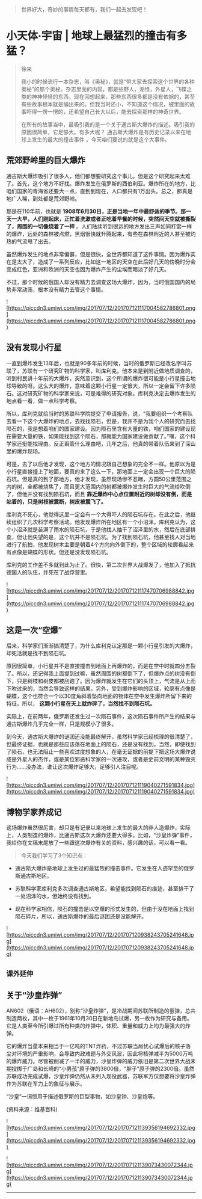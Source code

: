 > 世界好大，奇妙的事情每天都有，我们一起去发现吧！

# 小天体·宇宙 | 地球上最猛烈的撞击有多猛？

> 徐来
> 
> 我小的时候流行一本杂志，叫《奥秘》，就是“带大家去探索这个世界的各种奥秘”的那个奥秘。杂志里面的内容，都是些野人，湖怪，外星人，飞碟之类的神神怪怪的东西，现在回想起来，那些东西很多都是没有依据的，甚至有些故事根本就是编出来的。但我当时还小，不知道这个情况，被里面的故事吓得一愣一愣的，还希望自己长大以后，能去探索那样的神奇世界。
> 
> 在所有的故事当中，最吸引我的是一个关于通古斯大爆炸的描述。吸引我的原因很简单，它足够大。有多大呢？ 通古斯大爆炸是有历史记录以来在地球上发生的最大的撞击事件 。今天咱们要说的就是这个大事件。

## 荒郊野岭里的巨大爆炸

通古斯大爆炸吸引了很多人，他们都想要研究这个事儿。但是这个研究起来太难了。首先，这个地方不好找。爆炸发生在俄罗斯的西伯利亚。爆炸所在的地方，比咱们国家的青海省还要大一点，直到到现在，人口都只有1万出头。总之，那真是地广人稀，到处都是荒郊野岭。

那是在110年前，也就是 **1908年6月30日，正是当地一年中最舒适的季节。那一天一大早，人们刚起床，正忙着洗漱或者正吃着早餐的时候，突然间天空就被撕裂了，周围的一切像烧着了一样** 。人们陆续听到很远的地方发出三声如同打雷一样的爆炸，远处的森林被点燃，黑烟很快就升腾起来，有些在森林附近的人甚至被灼热的气流甩了出去。

虽然爆炸发生的地点非常偏僻，但是很快，全世界都知道了这件事情。因为爆炸实在是太大了，造成了一系列反应，比如这一地区的天空在此后好几天的傍晚时分会变成红色，亚洲和欧洲的天空也因为爆炸产生的尘埃而暗淡了好几天。

不过，那个时候的俄国人却没有精力去调查这场大爆炸，因为，当时俄国国内的局势非常动荡，根本没有精力去管这个事情。

![https://piccdn3.umiwi.com/img/201707/12/201707121117004582786801.png](https://piccdn3.umiwi.com/img/201707/12/201707121117004582786801.png)

## 没有发现小行星

一直到爆炸发生13年后，也就是90多年前的时候，当时的俄罗斯已经改名字叫苏联了，苏联有一个研究矿物的科学家，叫库利克。他本来是到附近做地质调查的，听到村民讲十年前的大爆炸，突然意识到，这个所谓的爆炸很可能是小行星撞击地球导致的呀。这么大的爆炸，意味着这颗小行星一定很大，所以一定会留下许多陨石。这对研究矿物的科学家来说，可是难得的研究对象。库利克决定去爆炸发生的地点看一看，做一点科学考察。

所以，库利克就给当时的苏联科学院提交了申请报告，说，“我要组织一个考察队去看一下这个大爆炸的地点，去找找陨石，但是，我并不是为我个人的研究而去找陨石的，我是想着咱们的国家建设。因为陨石里含有大量的铁，咱们国家的建设现在需要大量的铁，如果能找到这个陨石，那就能为国家建设做贡献了。”嘿，这个科学家还挺能找理由。反正甭管什么理由吧，几年之后，他真的带着队伍来到了深山里的爆炸现场。

可是，去了以后他才发现，这个地方的情况跟自己想象的完全不一样。他原以为是小行星直接撞上了地面，要真的来了这么一下，那地面上一定会出现一个巨大的陨石坑。但是真的到了那地方，他才发现，虽然现场惨不忍睹，方圆50公里范围之内的树，全都被烧焦了，而且更大范围内的树都被爆炸发生时巨大的气流给吹倒了，但他并没有找到陨石坑，而且 **靠近爆炸中心点位置附近的树却没有倒，而是站着的，只是树枝被震断，树皮被震飞了。**

库利克不死心，他觉得这里一定会有一个大得吓人的陨石坑存在。在此之后，他继续组织了几次科学考察活动。他发现爆炸所在地区有一个小沼泽。库利克认为，这个小沼泽就是装满了雨水的陨石坑，于是他找人抽干了沼泽里的水，然后在底部排查，但让他失望的是，这个坑并不是陨石坑。为了找到陨石坑，他甚至找人对当地进行了航拍，他发现树木主要是朝着4个方向向外倒下的，整个区域的轮廓看起来有点像是蝴蝶的形状。但还是没发现陨石坑。

库利克的工作差不多就到此为止了。很快，第二次世界大战爆发了，他加入了抵抗德国人的队伍，并死在了战俘营里。

![https://piccdn3.umiwi.com/img/201707/12/201707121117470706988842.jpg](https://piccdn3.umiwi.com/img/201707/12/201707121117470706988842.jpg)

## 这是一次“空爆”

后来，科学家们渐渐搞清楚了，为什么库利克认定那是一颗小行星引发的大爆炸，却死活就是找不到陨石坑。

原因很简单，小行星并不是直接撞击到地面上再爆炸的，而是在空中时就四分五裂了。所以，还记得我上面提到过嘛，虽然周围的树都倒下了，但爆炸点的树没有倒下，只是树枝和树皮都被刮跑了。因为爆炸就发生在它们的头顶上，气流是从上而下吹过来的，当然会导致这样的结果。另外，受到爆炸影响的区域，轮廓有点像是蝴蝶，这个也符合一个以30度角斜着坠向地面的物体在空中发生爆炸所留下来的特征。所以， **这颗小行星在天上就炸碎了，当然找不到陨石坑。**

实际上，在前两年，俄罗斯还发生过一次陨石事件，这次陨石事件所产生的结果与通古斯爆炸几乎完全一样，只是规模小了很多。

到今天，通古斯大爆炸的谜团还没能最终解开，虽然科学家已经梳理的很清楚了，但最终证据，也就是那些应该落在地面上的陨石，还是没有找到。当然，即使找到了陨石，也无法阻止一些喜欢过度想象的人，在毫无证据的前提下把这场大爆炸说成是外星人的杰作，或是某位邪恶科学家的一次进攻，或者是史前文明的某种毁灭行为……没办法，谁让这次爆炸足够大，足够引人注目呢。    

![https://piccdn3.umiwi.com/img/201707/12/201707121119040271591834.jpg](https://piccdn3.umiwi.com/img/201707/12/201707121119040271591834.jpg)

## 博物学家养成记

这场爆炸虽然很厉害，却只是有记录以来地球上发生的最大的非人造爆炸，实际上，人类制造的爆炸，比通古斯这次大爆炸还要大得多。比如，“沙皇炸弹”事件，我给你在文稿末尾放了一些跟这次爆炸有关的资料，感兴趣的话，可以看一看。

> 今天我们学习了3个知识点：

* 通古斯大爆炸是地球上发生过的最猛烈的撞击事件。它发生在人迹罕至的俄罗斯通古斯地区。

* 苏联科学家库利克多次调查通古斯地区，希望能找到陨石的痕迹，甚至排干了一处沼泽的水，但始终没有找到。

* 现在科学家相信，陨石的撞击是以空爆的形式发生的，但由于没在地面上找到陨石碎片，所以，通古斯爆炸的最后谜团还是没能解开。

![https://piccdn3.umiwi.com/img/201707/12/201707120938243705241648.jpg](https://piccdn3.umiwi.com/img/201707/12/201707120938243705241648.jpg)

## `课外延伸`

## 关于“沙皇炸弹”

AN602（俄语：АН602），别称“沙皇炸弹”，是冷战期间苏联所制造的氢弹，总共制造两枚，其中一枚于1961年10月30日在新地岛试爆，另一枚作为研究与备用。它是人类至今所引爆过所有种类的炸弹中，体积、重量和威力上均为最强大的炸弹。

它的爆炸当量本来相当于一亿吨的TNT炸药，不过苏联当局忧心试爆后的核子落尘对环境的严重影响，会导致内政难题与外交风波，因此将核弹减半为5000万吨的爆炸威力。尽管被削减了一半的威力，沙皇炸弹的威力依旧是第二次世界大战末期投掷于广岛和长崎的“小男孩”原子弹的3800倍，“胖子”原子弹的2300倍。虽然苏联成功完成试爆，沙皇炸弹仍然从未列入现役武器，苏联军方仅想要将沙皇炸弹作为苏联在军力上的象征与展示。

“沙皇”一词惯用于描述俄罗斯的巨型事物，如沙皇钟、沙皇炮等。

(资料来源：维基百科)

![https://piccdn3.umiwi.com/img/201707/12/201707121139356194692332.jpg](https://piccdn3.umiwi.com/img/201707/12/201707121139356194692332.jpg)

![https://piccdn3.umiwi.com/img/201707/12/201707121139073430072344.jpg](https://piccdn3.umiwi.com/img/201707/12/201707121139073430072344.jpg)

---
